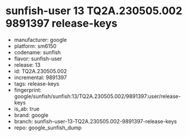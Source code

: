 # sunfish-user 13 TQ2A.230505.002 9891397 release-keys
- manufacturer: google
- platform: sm6150
- codename: sunfish
- flavor: sunfish-user
- release: 13
- id: TQ2A.230505.002
- incremental: 9891397
- tags: release-keys
- fingerprint: google/sunfish/sunfish:13/TQ2A.230505.002/9891397:user/release-keys
- is_ab: true
- brand: google
- branch: sunfish-user-13-TQ2A.230505.002-9891397-release-keys
- repo: google_sunfish_dump
